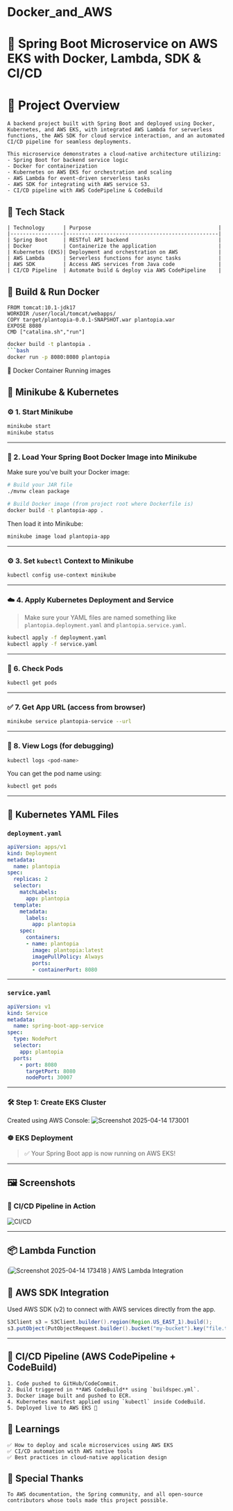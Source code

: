 # Docker_and_AWS

# 🚀 Spring Boot Microservice on AWS EKS with Docker, Lambda, SDK & CI/CD
# 📸 Project Overview
```
A backend project built with Spring Boot and deployed using Docker, Kubernetes, and AWS EKS, with integrated AWS Lambda for serverless functions, the AWS SDK for cloud service interaction, and an automated CI/CD pipeline for seamless deployments.

This microservice demonstrates a cloud-native architecture utilizing:
- Spring Boot for backend service logic
- Docker for containerization
- Kubernetes on AWS EKS for orchestration and scaling
- AWS Lambda for event-driven serverless tasks
- AWS SDK for integrating with AWS service S3.
- CI/CD pipeline with AWS CodePipeline & CodeBuild

```
## 🧰 Tech Stack
```
| Technology      | Purpose                                         |
|-----------------|-------------------------------------------------|
| Spring Boot     | RESTful API backend                             |
| Docker          | Containerize the application                    |
| Kubernetes (EKS)| Deployment and orchestration on AWS             |
| AWS Lambda      | Serverless functions for async tasks            |
| AWS SDK         | Access AWS services from Java code              |
| CI/CD Pipeline  | Automate build & deploy via AWS CodePipeline    |

```
## 🔨 Build & Run Docker 
```🐳 Dockerfile
FROM tomcat:10.1-jdk17
WORKDIR /user/local/tomcat/webapps/
COPY target/plantopia-0.0.1-SNAPSHOT.war plantopia.war
EXPOSE 8080
CMD ["catalina.sh","run"]
```
```bash
docker build -t plantopia .
```bash
docker run -p 8080:8080 plantopia
```
🧱 Docker Container Running images

## 🌱 Minikube & Kubernetes

### ⚙️ 1. Start Minikube

```bash
minikube start
minikube status
```

---

### 🧱 2. Load Your Spring Boot Docker Image into Minikube

Make sure you've built your Docker image:

```bash
# Build your JAR file
./mvnw clean package

# Build Docker image (from project root where Dockerfile is)
docker build -t plantopia-app .
```

Then load it into Minikube:

```bash
minikube image load plantopia-app
```

---

### ⚙️ 3. Set `kubectl` Context to Minikube

```bash
kubectl config use-context minikube
```

---

### ☁️ 4. Apply Kubernetes Deployment and Service

> Make sure your YAML files are named something like `plantopia.deployment.yaml` and `plantopia.service.yaml`.

```bash
kubectl apply -f deployment.yaml
kubectl apply -f service.yaml
```

---

### 📝 6. Check Pods

```bash
kubectl get pods
```

---

### ✅ 7. Get App URL (access from browser)

```bash
minikube service plantopia-service --url
```

---

### 📝 8. View Logs (for debugging)

```bash
kubectl logs <pod-name>
```

You can get the pod name using:

```bash
kubectl get pods
```

---

## 📝 Kubernetes YAML Files 

### `deployment.yaml`

```yaml
apiVersion: apps/v1
kind: Deployment
metadata:
  name: plantopia
spec:
  replicas: 2
  selector:
    matchLabels:
      app: plantopia
  template:
    metadata:
      labels:
        app: plantopia
    spec:
      containers:
      - name: plantopia
        image: plantopia:latest
        imagePullPolicy: Always
        ports:
        - containerPort: 8080
```

---

### `service.yaml`

```yaml
apiVersion: v1
kind: Service
metadata:
  name: spring-boot-app-service
spec:
  type: NodePort
  selector:          
    app: plantopia
  ports:
    - port: 8080
      targetPort: 8080
      nodePort: 30007
```

---

### 🛠 Step 1: Create EKS Cluster

Created using AWS Console:
![Screenshot 2025-04-14 173001](https://github.com/user-attachments/assets/4468a09e-d65c-4df5-b4d3-e3579ac59cea)


### ☸️ EKS Deployment

> ✅ Your Spring Boot app is now running on AWS EKS!

---

## 🖼 Screenshots

### 📂 CI/CD Pipeline in Action
![CI/CD](screenshots/cicd-pipeline.png)

---

## 📦 Lambda Function 
(![Screenshot 2025-04-14 173418](https://github.com/user-attachments/assets/f873cf4f-030a-4645-bb6e-70538950d9f0)
)
AWS Lambda Integration



## 🔌 AWS SDK Integration

Used AWS SDK (v2) to connect with AWS services directly from the app.

```java
S3Client s3 = S3Client.builder().region(Region.US_EAST_1).build();
s3.putObject(PutObjectRequest.builder().bucket("my-bucket").key("file.txt").build(), Paths.get("file.txt"));
```

---

## 🚀 CI/CD Pipeline (AWS CodePipeline + CodeBuild)
```
1. Code pushed to GitHub/CodeCommit.
2. Build triggered in **AWS CodeBuild** using `buildspec.yml`.
3. Docker image built and pushed to ECR.
4. Kubernetes manifest applied using `kubectl` inside CodeBuild.
5. Deployed live to AWS EKS 🚀
```

## 🧠 Learnings
```
✅ How to deploy and scale microservices using AWS EKS
✅ CI/CD automation with AWS native tools
✅ Best practices in cloud-native application design
```

## 🙌 Special Thanks
```
To AWS documentation, the Spring community, and all open-source contributors whose tools made this project possible.
```
